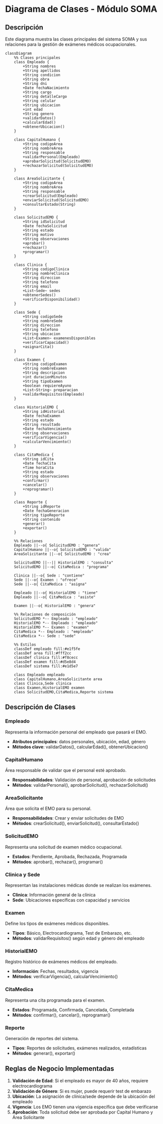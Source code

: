 # Diagrama de Clases - Módulo SOMA

## Descripción
Este diagrama muestra las clases principales del sistema SOMA y sus relaciones para la gestión de exámenes médicos ocupacionales.

```mermaid
classDiagram
    %% Clases principales
    class Empleado {
        +String nombres
        +String apellidos
        +String condicion
        +String obra
        +String dni
        +Date fechaNacimiento
        +String cargo
        +String detalleCargo
        +String celular
        +String ubicacion
        +int edad
        +String genero
        +validarDatos()
        +calcularEdad()
        +obtenerUbicacion()
    }
    
    class CapitalHumano {
        +String codigoArea
        +String nombreArea
        +String responsable
        +validarPersonal(Empleado)
        +aprobarSolicitud(SolicitudEMO)
        +rechazarSolicitud(SolicitudEMO)
    }
    
    class AreaSolicitante {
        +String codigoArea
        +String nombreArea
        +String responsable
        +crearSolicitud(Empleado)
        +enviarSolicitud(SolicitudEMO)
        +consultarEstado(String)
    }
    
    class SolicitudEMO {
        +String idSolicitud
        +Date fechaSolicitud
        +String estado
        +String motivo
        +String observaciones
        +aprobar()
        +rechazar()
        +programar()
    }
    
    class Clinica {
        +String codigoClinica
        +String nombreClinica
        +String direccion
        +String telefono
        +String email
        +List~Sede~ sedes
        +obtenerSedes()
        +verificarDisponibilidad()
    }
    
    class Sede {
        +String codigoSede
        +String nombreSede
        +String direccion
        +String telefono
        +String ubicacion
        +List~Examen~ examenesDisponibles
        +verificarCapacidad()
        +asignarCita()
    }
    
    class Examen {
        +String codigoExamen
        +String nombreExamen
        +String descripcion
        +int duracionMinutos
        +String tipoExamen
        +boolean requiereAyuno
        +List~String~ preparacion
        +validarRequisitos(Empleado)
    }
    
    class HistorialEMO {
        +String idHistorial
        +Date fechaExamen
        +String estado
        +String resultado
        +Date fechaVencimiento
        +String observaciones
        +verificarVigencia()
        +calcularVencimiento()
    }
    
    class CitaMedica {
        +String idCita
        +Date fechaCita
        +Time horaCita
        +String estado
        +String observaciones
        +confirmar()
        +cancelar()
        +reprogramar()
    }
    
    class Reporte {
        +String idReporte
        +Date fechaGeneracion
        +String tipoReporte
        +String contenido
        +generar()
        +exportar()
    }
    
    %% Relaciones
    Empleado ||--o{ SolicitudEMO : "genera"
    CapitalHumano ||--o{ SolicitudEMO : "valida"
    AreaSolicitante ||--o{ SolicitudEMO : "crea"
    
    SolicitudEMO ||--|| HistorialEMO : "consulta"
    SolicitudEMO ||--o| CitaMedica : "programa"
    
    Clinica ||--o{ Sede : "contiene"
    Sede ||--o{ Examen : "ofrece"
    Sede ||--o{ CitaMedica : "asigna"
    
    Empleado ||--o{ HistorialEMO : "tiene"
    Empleado ||--o{ CitaMedica : "asiste"
    
    Examen ||--o{ HistorialEMO : "genera"
    
    %% Relaciones de composición
    SolicitudEMO *-- Empleado : "empleado"
    HistorialEMO *-- Empleado : "empleado"
    HistorialEMO *-- Examen : "examen"
    CitaMedica *-- Empleado : "empleado"
    CitaMedica *-- Sede : "sede"
    
    %% Estilos
    classDef empleado fill:#e1f5fe
    classDef area fill:#fff2cc
    classDef clinica fill:#f8cecc
    classDef examen fill:#d5e8d4
    classDef sistema fill:#e1d5e7
    
    class Empleado empleado
    class CapitalHumano,AreaSolicitante area
    class Clinica,Sede clinica
    class Examen,HistorialEMO examen
    class SolicitudEMO,CitaMedica,Reporte sistema
```

## Descripción de Clases

### Empleado
Representa la información personal del empleado que pasará el EMO.
- **Atributos principales**: datos personales, ubicación, edad, género
- **Métodos clave**: validarDatos(), calcularEdad(), obtenerUbicacion()

### CapitalHumano
Área responsable de validar que el personal esté aprobado.
- **Responsabilidades**: Validación de personal, aprobación de solicitudes
- **Métodos**: validarPersonal(), aprobarSolicitud(), rechazarSolicitud()

### AreaSolicitante
Área que solicita el EMO para su personal.
- **Responsabilidades**: Crear y enviar solicitudes de EMO
- **Métodos**: crearSolicitud(), enviarSolicitud(), consultarEstado()

### SolicitudEMO
Representa una solicitud de examen médico ocupacional.
- **Estados**: Pendiente, Aprobada, Rechazada, Programada
- **Métodos**: aprobar(), rechazar(), programar()

### Clinica y Sede
Representan las instalaciones médicas donde se realizan los exámenes.
- **Clinica**: Información general de la clínica
- **Sede**: Ubicaciones específicas con capacidad y servicios

### Examen
Define los tipos de exámenes médicos disponibles.
- **Tipos**: Básico, Electrocardiograma, Test de Embarazo, etc.
- **Métodos**: validarRequisitos() según edad y género del empleado

### HistorialEMO
Registro histórico de exámenes médicos del empleado.
- **Información**: Fechas, resultados, vigencia
- **Métodos**: verificarVigencia(), calcularVencimiento()

### CitaMedica
Representa una cita programada para el examen.
- **Estados**: Programada, Confirmada, Cancelada, Completada
- **Métodos**: confirmar(), cancelar(), reprogramar()

### Reporte
Generación de reportes del sistema.
- **Tipos**: Reportes de solicitudes, exámenes realizados, estadísticas
- **Métodos**: generar(), exportar()

## Reglas de Negocio Implementadas

1. **Validación de Edad**: Si el empleado es mayor de 40 años, requiere electrocardiograma
2. **Validación de Género**: Si es mujer, puede requerir test de embarazo
3. **Ubicación**: La asignación de clínica/sede depende de la ubicación del empleado
4. **Vigencia**: Los EMO tienen una vigencia específica que debe verificarse
5. **Aprobación**: Toda solicitud debe ser aprobada por Capital Humano y Área Solicitante

